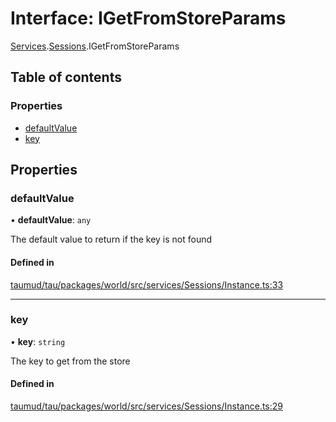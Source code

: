 # Interface: IGetFromStoreParams

[Services](../modules/tau_world.Services.md).[Sessions](../modules/tau_world.Services.Sessions.md).IGetFromStoreParams

## Table of contents

### Properties

- [defaultValue](tau_world.Services.Sessions.IGetFromStoreParams.md#defaultvalue)
- [key](tau_world.Services.Sessions.IGetFromStoreParams.md#key)

## Properties

### defaultValue

• **defaultValue**: `any`

The default value to return if the key is not found

#### Defined in

[taumud/tau/packages/world/src/services/Sessions/Instance.ts:33](https://github.com/tau-mud/tau/blob/b8e3567/packages/world/src/services/Sessions/Instance.ts#L33)

___

### key

• **key**: `string`

The key to get from the store

#### Defined in

[taumud/tau/packages/world/src/services/Sessions/Instance.ts:29](https://github.com/tau-mud/tau/blob/b8e3567/packages/world/src/services/Sessions/Instance.ts#L29)
